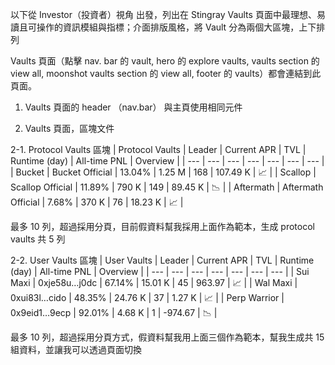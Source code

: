 以下從 Investor（投資者）視角 出發，列出在 Stingray Vaults 頁面中最理想、易讀且可操作的資訊模組與指標；介面排版風格，將 Vault 分為兩個大區塊，上下排列

Vaults 頁面（點擊 nav. bar 的 vault, hero 的 explore vaults,  vaults section 的 view all, moonshot vaults section 的 view all, footer 的 vaults）都會連結到此頁面。

1. Vaults 頁面的 header （nav.bar） 與主頁使用相同元件

2. Vaults 頁面，區塊文件

2-1. Protocol Vaults 區塊
| Protocol Vaults | Leader | Current APR | TVL | Runtime (day) | All-time PNL | Overview |
| --- | --- | --- | --- | --- | --- | --- |
| Bucket | Bucket Official | 13.04% | 1.25 M | 168 | 107.49 K | 📈 |
| Scallop | Scallop Official | 11.89% | 790 K | 149 | 89.45 K | 📉 |
| Aftermath | Aftermath Official | 7.68% | 370 K | 76 | 18.23 K | 📈 |

最多 10 列，超過採用分頁，目前假資料幫我採用上面作為範本，生成 protocol vaults 共 5 列

2-2. User Vaults 區塊
| User Vaults | Leader | Current APR | TVL | Runtime (day) | All-time PNL | Overview |
| --- | --- | --- | --- | --- | --- | --- |
| Sui Maxi | 0xje58u…j0dc | 67.14% | 15.01 K | 45  | 963.97 | 📈 |
| Wal Maxi | 0xui83l…cido | 48.35% | 24.76 K | 37 | 1.27 K | 📈 |
| Perp Warrior | 0x9eid1…9ecp | 92.01% | 4.68 K | 1 | -974.67 | 📉 |

最多 10 列，超過採用分頁方式，假資料幫我用上面三個作為範本，幫我生成共 15 組資料，並讓我可以透過頁面切換
